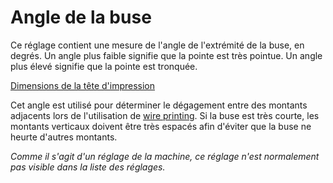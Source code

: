Angle de la buse
====
Ce réglage contient une mesure de l'angle de l'extrémité de la buse, en degrés. Un angle plus faible signifie que la pointe est très pointue. Un angle plus élevé signifie que la pointe est tronquée.

[Dimensions de la tête d'impression](../images/head_dimensions_fr.svg)

Cet angle est utilisé pour déterminer le dégagement entre des montants adjacents lors de l'utilisation de [wire printing](../experimental/wireframe_enabled.md). Si la buse est très courte, les montants verticaux doivent être très espacés afin d'éviter que la buse ne heurte d'autres montants.

*Comme il s'agit d'un réglage de la machine, ce réglage n'est normalement pas visible dans la liste des réglages.*
